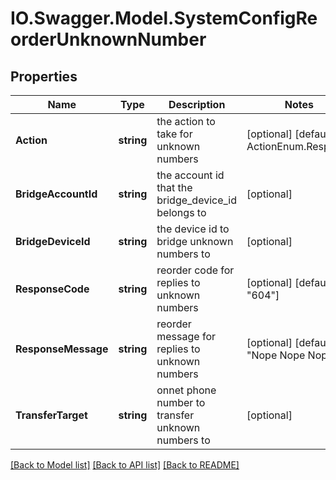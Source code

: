 # IO.Swagger.Model.SystemConfigReorderUnknownNumber
## Properties

Name | Type | Description | Notes
------------ | ------------- | ------------- | -------------
**Action** | **string** | the action to take for unknown numbers | [optional] [default to ActionEnum.Respond]
**BridgeAccountId** | **string** | the account id that the bridge_device_id belongs to | [optional] 
**BridgeDeviceId** | **string** | the device id to bridge unknown numbers to | [optional] 
**ResponseCode** | **string** | reorder code for replies to unknown numbers | [optional] [default to "604"]
**ResponseMessage** | **string** | reorder message for replies to unknown numbers | [optional] [default to "Nope Nope Nope"]
**TransferTarget** | **string** | onnet phone number to transfer unknown numbers to | [optional] 

[[Back to Model list]](../README.md#documentation-for-models) [[Back to API list]](../README.md#documentation-for-api-endpoints) [[Back to README]](../README.md)

